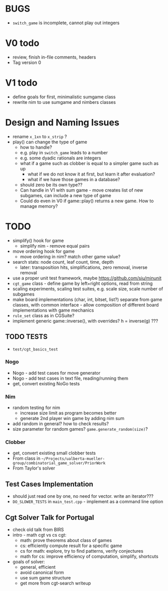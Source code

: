 # BUGS
- `switch_game` is incomplete, cannot play out integers

# V0 todo
- review, finish in-file comments, headers
- Tag version 0

# V1 todo
- define goals for first, minimalistic sumgame class
- rewrite nim to use sumgame and nimbers classes

# Design and Naming Issues
- rename `x_1xn` to `x_strip` ?
- play() can change the type of game
    - how to handle?
    - e.g. play in `switch_game` leads to a number
    - e.g. some dyadic rationals are integers
    - what if a game such as clobber is equal to a simpler game such as up
        - what if we do not know it at first, 
        but learn it after evaluation?
        - what if we have those games in a database?
    - should zero be its own type??
    - Can handle in V1 with sum game - move creates list of new subgames,
        can include a new type of game
    - Could do even in V0 if game::play() returns a new game. How
        to manage memory?
# TODO
- simplify() hook for game
    - simplify nim - remove equal pairs
- move ordering hook for game
    - move ordering in nim? match other game value?
- search stats: node count, leaf count, time, depth
    - later: transposition hits, simplifications, zero removal, inverse removal
- use a proper unit test framework, maybe https://github.com/siu/minunit
- `cgt_game` class - define game by left+right options, read from string
- scaling experiments, scaling test suites, e.g. scale size, scale number of subgames
- make board implementations (char, int, bitset, list?) separate from game classes, with common interface - allow composition of different board implementations with game mechanics
- `rule_set` class as in CGSuite?
- implement generic game::inverse(), with overrides?
    h = inverse(g) ???

## TODO TESTS
- `test/cgt_basics_test`

### Nogo
- Nogo - add test cases for move generator
- Nogo - add test cases in text file, reading/running them
- get, convert existing NoGo tests

### Nim
- random testing for nim 
    - increase size limit as program becomes better
    - generate 2nd player win game by adding nim sum
- add random in general? how to check results? 
- size parameter for random games? `game.generate_random(size)`?

### Clobber
- get, convert existing small clobber tests
- From class in `~/Projects/ualberta-mueller-group/combinatorial_game_solver/PriorWork`
- From Taylor's solver 

## Test Cases Implementation
- should just read one by one, no need for vector. write an iterator???
- `DO_SLOWER_TESTS` in `main_test.cpp` - implement as a command line option

## Cgt Solver Talk for Portugal
- check old talk from BIRS
- intro - math cgt vs cs cgt:
    - math: prove theorems about class of games
    - cs: efficiently compute result for a specific game
    - cs for math: explore, try to find patterns, verify conjectures
    - math for cs: improve efficiency of computation, simplify, shortcuts
- goals of solver:
    - general, efficient
    - avoid canonical form
    - use sum game structure
    - get more from cgt-search writeup

